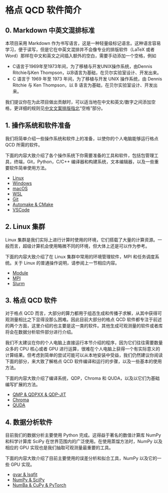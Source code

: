 # 格点 QCD 软件简介

## 0. Markdown 中英文混排标准

本项目采用 Markdown 作为书写语言，这是一种轻量级标记语言。这种语言容易学习，便于读写，但是它在中英文混排并不会像专业的排版软件（LaTeX 或者 Word）那样在中文和英文之间插入额外的空白，需要手动添加一个空格，例如

- C语言于1969年至1973年间，为了移植与开发UNIX操作系统，由Dennis Ritchie与Ken Thompson，以B语言为基础，在贝尔实验室设计、开发出来。
- C 语言于 1969 年至 1973 年间，为了移植与开发 UNIX 操作系统，由 Dennis Ritchie 与 Ken Thompson，以 B 语言为基础，在贝尔实验室设计、开发出来。

我们提议你在为此项目做出贡献时，可以适当地在中文和英文/数字之间添加空格，更详细的规则见[中文文案排版指北](https://github.com/sparanoid/chinese-copywriting-guidelines/blob/master/README.zh-Hans.md#%E7%A9%BA%E6%A0%BC)“空格”部分。

## 1. 操作系统和软件准备

我们将简单介绍一些操作系统和软件上的准备，以使你的个人电脑能够运行格点 QCD 所需的软件。

下面的内容大致介绍了各个操作系统下你需要准备的工具和软件，包括包管理工具，终端，Git，Python，C/C++ 编译器和构建系统，文本编辑器，以及一些重要软件简单使用方法。

- [Linux](./Linux.md)
- [Windows](./Windows.md)
- [macOS](./macOS.md)
- [WSL](./WSL.md)
- [Git](./Git.md)
- [Automake & CMake](./CMake.md)
- [VSCode](./VSCode.md)

## 2. Linux 集群

Linux 集群是我们实际上进行计算时使用的环境，它们搭载了大量的计算资源。一般而言，超级计算机会使用略微不同的环境，但大体上还是可以作为参考。

下面的内容大致介绍了在 Linux 集群中常用的环境管理软件，MPI 和任务调度系统。关于 Linux 的普通操作说明，请参阅上一节相应内容。

- [Module](./Module.md)
- [MPI](./MPI.md)
- [Slurm](./Slurm.md)

## 3. 格点 QCD 软件

对于格点 QCD 而言，大部分的算力都用于组态生成和传播子求解，从其中获得可观测量相比之下显得没那么困难。因此目前大部分的格点 QCD 软件都专注于前述的两个方面，这里介绍的也主要是这一类的软件。其他生成可观测量的软件或者库将会在数据分析软件部分进行介绍。

我们不太建议在你的个人电脑上直接运行本节介绍的程序，因为它们往往需要数量众多的 CPU 核心或者 GPU 进行运算，很难在个人电脑上获得一个有实际意义的计算结果。但考虑到简单的尝试可能可以从本地安装中受益，我们仍然建议你阅读下面的部分，来大致了解格点 QCD 软件编译和运行的步骤，以及一些基本的使用方法。

下面的内容大致介绍了编译系统，QDP，Chroma 和 QUDA，以及以它们为基础编写扩展的方法。

- [QMP & QDPXX & QDP-JIT](./QDP.md)
- [Chroma](./Chroma.md)
- [QUDA](./QUDA.md)

## 4. 数据分析软件

目前我们的数据分析主要使用 Python 完成。这得益于著名的数值计算库 NumPy 和科学计算库 SciPy 在世界范围内的广泛使用。在使用蒸馏方法时，NumPy 以及相应的 GPU 实现也是我们抽取可观测量最重要的工具。

下面的内容大致介绍了目前主要使用的误差分析和拟合工具，NumPy 以及它的一些 GPU 实现。

- [gvar & lsqfit](./lsqfit.md)
- [NumPy & SciPy](./NumPy.md)
- [NumBa & CuPy & PyTorch](./CuPy.md)
